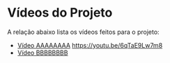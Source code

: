 # Vídeos do Projeto
A relação abaixo lista os vídeos feitos para o projeto:
 - [Vídeo AAAAAAAA]() https://youtu.be/6qTaE9Lw7m8
 - [Vídeo BBBBBBBB]()



